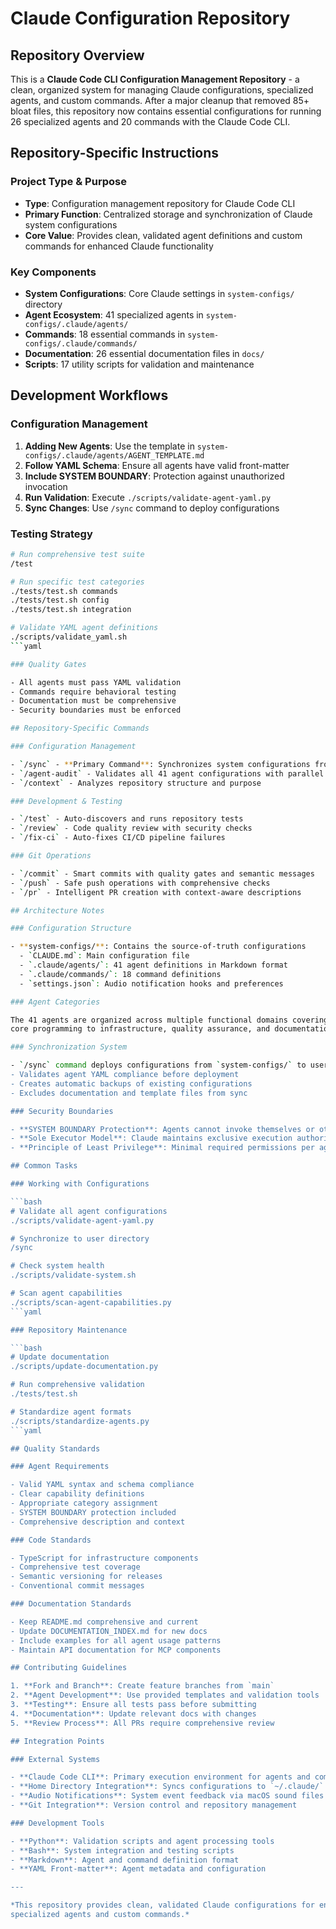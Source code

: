# Claude Configuration Repository

## Repository Overview

This is a **Claude Code CLI Configuration Management Repository** - a clean, organized system for managing Claude
configurations, specialized agents, and custom commands. After a major cleanup that removed 85+ bloat files, this
repository now contains essential configurations for running 26 specialized agents and 20 commands with the Claude
Code CLI.

## Repository-Specific Instructions

### Project Type & Purpose

- **Type**: Configuration management repository for Claude Code CLI
- **Primary Function**: Centralized storage and synchronization of Claude system configurations
- **Core Value**: Provides clean, validated agent definitions and custom commands for enhanced Claude functionality

### Key Components

- **System Configurations**: Core Claude settings in `system-configs/` directory
- **Agent Ecosystem**: 41 specialized agents in `system-configs/.claude/agents/`
- **Commands**: 18 essential commands in `system-configs/.claude/commands/`
- **Documentation**: 26 essential documentation files in `docs/`
- **Scripts**: 17 utility scripts for validation and maintenance

## Development Workflows

### Configuration Management

1. **Adding New Agents**: Use the template in `system-configs/.claude/agents/AGENT_TEMPLATE.md`
2. **Follow YAML Schema**: Ensure all agents have valid front-matter
3. **Include SYSTEM BOUNDARY**: Protection against unauthorized invocation
4. **Run Validation**: Execute `./scripts/validate-agent-yaml.py`
5. **Sync Changes**: Use `/sync` command to deploy configurations

### Testing Strategy

```bash
# Run comprehensive test suite
/test

# Run specific test categories
./tests/test.sh commands
./tests/test.sh config
./tests/test.sh integration

# Validate YAML agent definitions
./scripts/validate_yaml.sh
```yaml

### Quality Gates

- All agents must pass YAML validation
- Commands require behavioral testing
- Documentation must be comprehensive
- Security boundaries must be enforced

## Repository-Specific Commands

### Configuration Management

- `/sync` - **Primary Command**: Synchronizes system configurations from this repository to `~/.claude/`
- `/agent-audit` - Validates all 41 agent configurations with parallel execution
- `/context` - Analyzes repository structure and purpose

### Development & Testing

- `/test` - Auto-discovers and runs repository tests
- `/review` - Code quality review with security checks
- `/fix-ci` - Auto-fixes CI/CD pipeline failures

### Git Operations

- `/commit` - Smart commits with quality gates and semantic messages
- `/push` - Safe push operations with comprehensive checks
- `/pr` - Intelligent PR creation with context-aware descriptions

## Architecture Notes

### Configuration Structure

- **system-configs/**: Contains the source-of-truth configurations
  - `CLAUDE.md`: Main configuration file
  - `.claude/agents/`: 41 agent definitions in Markdown format
  - `.claude/commands/`: 18 command definitions
  - `settings.json`: Audio notification hooks and preferences

### Agent Categories

The 41 agents are organized across multiple functional domains covering all aspects of software development, from
core programming to infrastructure, quality assurance, and documentation.

### Synchronization System

- `/sync` command deploys configurations from `system-configs/` to user's `~/.claude/` directory
- Validates agent YAML compliance before deployment
- Creates automatic backups of existing configurations
- Excludes documentation and template files from sync

### Security Boundaries

- **SYSTEM BOUNDARY Protection**: Agents cannot invoke themselves or other agents
- **Sole Executor Model**: Claude maintains exclusive execution authority
- **Principle of Least Privilege**: Minimal required permissions per agent

## Common Tasks

### Working with Configurations

```bash
# Validate all agent configurations
./scripts/validate-agent-yaml.py

# Synchronize to user directory
/sync

# Check system health
./scripts/validate-system.sh

# Scan agent capabilities
./scripts/scan-agent-capabilities.py
```yaml

### Repository Maintenance

```bash
# Update documentation
./scripts/update-documentation.py

# Run comprehensive validation
./tests/test.sh

# Standardize agent formats
./scripts/standardize-agents.py
```yaml

## Quality Standards

### Agent Requirements

- Valid YAML syntax and schema compliance
- Clear capability definitions
- Appropriate category assignment
- SYSTEM BOUNDARY protection included
- Comprehensive description and context

### Code Standards

- TypeScript for infrastructure components
- Comprehensive test coverage
- Semantic versioning for releases
- Conventional commit messages

### Documentation Standards

- Keep README.md comprehensive and current
- Update DOCUMENTATION_INDEX.md for new docs
- Include examples for all agent usage patterns
- Maintain API documentation for MCP components

## Contributing Guidelines

1. **Fork and Branch**: Create feature branches from `main`
2. **Agent Development**: Use provided templates and validation tools
3. **Testing**: Ensure all tests pass before submitting
4. **Documentation**: Update relevant docs with changes
5. **Review Process**: All PRs require comprehensive review

## Integration Points

### External Systems

- **Claude Code CLI**: Primary execution environment for agents and commands
- **Home Directory Integration**: Syncs configurations to `~/.claude/` for global access
- **Audio Notifications**: System event feedback via macOS sound files
- **Git Integration**: Version control and repository management

### Development Tools

- **Python**: Validation scripts and agent processing tools
- **Bash**: System integration and testing scripts
- **Markdown**: Agent and command definition format
- **YAML Front-matter**: Agent metadata and configuration

---

*This repository provides clean, validated Claude configurations for enhanced development workflows through
specialized agents and custom commands.*
